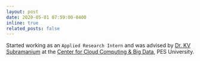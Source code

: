 ```yaml
---
layout: post
date: 2020-05-01 07:59:00-0400
inline: true
related_posts: false
---
```


Started working as an `Applied Research Intern` and was advised by [Dr. KV Subramanium](https://www.linkedin.com/in/kalsubra/) at the [Center for Cloud Computing & Big Data](https://research.pes.edu/cloud-computing-big-data/), PES University.